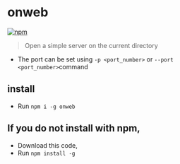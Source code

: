# onweb

[![npm](https://img.shields.io/npm/v/onweb.svg)](https://www.npmjs.com/package/onweb)

> Open a simple server on the current directory

- The port can be set using `-p <port_number>` or `--port <port_number>`command

## install

- Run `npm i -g onweb`

## If you do not install with npm,
- Download this code,
- Run `npm install -g`